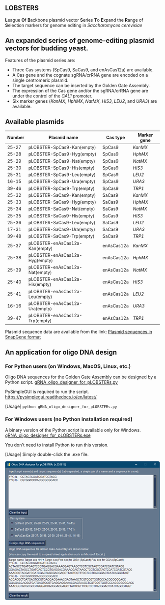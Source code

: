 ## LOBSTERS
**L**eague **O**f **B**ackbone plasmid vector **S**eries **T**o **E**xpand the **R**ange of **S**election markers for genome editing in <I>Saccharomyces cerevisiae</I>

## An expanded series of genome-editing plasmid vectors for budding yeast.
Features of the plasmid series are:
- Three Cas systems (SpCas9, SaCas9, and enAsCas12a) are available.
- A Cas gene and the cognate sgRNA/crRNA gene are encoded on a single centromeric plasmid.
- The target sequence can be inserted by the Golden Gate Assembly.
- The expression of the Cas gene and/or the sgRNA/crRNA gene are under the control of the <I>GAL1</I> promoter.
- Six marker genes (<I>KanMX</I>, <I>HphMX</I>, <I>NatMX</I>, <I>HIS3</I>, <I>LEU2</I>, and <I>URA3</I>) are available.

## Available plasmids
|  Number  | Plasmid name                 | Cas type     |  Marker gene  |
| -------- | ---------------------------- | ------------ | ------------- |
|  25-27   | pLOBSTER-SpCas9-Kan(empty)   |  SpCas9      | <I>KanMX </I> |
|  25-28   | pLOBSTER-SpCas9-Hyg(empty)   |  SpCas9      | <I>HphMX </I> |
|  25-29   | pLOBSTER-SpCas9-Nat(empty)   |  SpCas9      | <I>NatMX </I> |
|  25-30   | pLOBSTER-SpCas9-His(empty)   |  SpCas9      | <I> HIS3 </I> |
|  25-31   | pLOBSTER-SpCas9-Leu(empty)   |  SpCas9      | <I> LEU2 </I> |
|  16-15   | pLOBSTER-SpCas9-Ura(empty)   |  SpCas9      | <I> URA3 </I> |
|  39-46   | pLOBSTER-SpCas9-Trp(empty)   |  SpCas9      | <I> TRP1 </I> |
|  25-32   | pLOBSTER-SaCas9-Kan(empty)   |  SaCas9      | <I>KanMX </I> |
|  25-33   | pLOBSTER-SaCas9-Hyg(empty)   |  SaCas9      | <I>HphMX </I> |
|  25-34   | pLOBSTER-SaCas9-Nat(empty)   |  SaCas9      | <I>NatMX </I> |
|  25-35   | pLOBSTER-SaCas9-His(empty)   |  SaCas9      | <I> HIS3 </I> |
|  25-36   | pLOBSTER-SaCas9-Leu(empty)   |  SaCas9      | <I> LEU2 </I> |
|  17-31   | pLOBSTER-SaCas9-Ura(empty)   |  SaCas9      | <I> URA3 </I> |
|  39-48   | pLOBSTER-SaCas9-Trp(empty)   |  SaCas9      | <I> TRP1 </I> |
|  25-37   |pLOBSTER-enAsCas12a-Kan(empty)|  enAsCas12a  | <I>KanMX </I> |
|  25-38   |pLOBSTER-enAsCas12a-Hyg(empty)|  enAsCas12a  | <I>HphMX </I> |
|  25-39   |pLOBSTER-enAsCas12a-Nat(empty)|  enAsCas12a  | <I>NatMX </I> |
|  25-40   |pLOBSTER-enAsCas12a-His(empty)|  enAsCas12a  | <I> HIS3 </I> |
|  25-41   |pLOBSTER-enAsCas12a-Leu(empty)|  enAsCas12a  | <I> LEU2 </I> |
|  16-16   |pLOBSTER-enAsCas12a-Ura(empty)|  enAsCas12a  | <I> URA3 </I> |
|  39-47   |pLOBSTER-enAsCas12a-Trp(empty)|  enAsCas12a  | <I> TRP1 </I> |

Plasmid sequence data are available from the link: [Plasmid sequences in SnapGene format](https://github.com/poccopen/LOBSTERS/tree/main/pLOBSTERs_SnapGene)

## An application for oligo DNA design
### For Python users (on Windows, MacOS, Linux, etc.)
Oligo DNA sequences for the Golden Gate Assembly can be designed by a Python script. [gRNA_oligo_designer_for_pLOBSTERs.py](https://github.com/poccopen/LOBSTERS/tree/main/gRNA_oligo_designer_for_pLOBSTERs.py)

PySimpleGUI is required to run the script. https://pysimplegui.readthedocs.io/en/latest/

[Usage] `python gRNA_oligo_designer_for_pLOBSTERs.py`

### For Windows users (no Python installation required)
A binary version of the Python script is available only for Windows. [gRNA_oligo_designer_for_pLOBSTERs.exe](https://www.dropbox.com/s/k9lh0sh21y4bi90/gRNA_oligo_designer_for_pLOBSTERs.exe?dl=0)

You don't need to install Python to run this version.

[Usage] Simply double-click the .exe file.

![Screen shot](https://github.com/poccopen/LOBSTERS/blob/main/gRNA_oligo_designer_for_pLOBSTERs.png)

